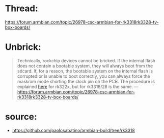 # Thread:
https://forum.armbian.com/topic/26978-csc-armbian-for-rk3318rk3328-tv-box-boards/

# Unbrick:
>Technically, rockchip devices cannot be bricked. If the internal flash does not contain a bootable system, they will always boot from the sdcard. If, for a reason, the bootable system on the internal flash is corrupted or is unable to boot correctly, you can always force the maskrom mode shorting the clock pin on the PCB. The procedure is explained [here](https://forum.armbian.com/topic/12656-csc-armbian-for-rk322x-tv-boxes/page/5/#comment-99167) for rk322x, but for rk3318/28 is the same.
>—https://forum.armbian.com/topic/26978-csc-armbian-for-rk3318rk3328-tv-box-boards/

# source:
- https://github.com/paolosabatino/armbian-build/tree/rk3318
